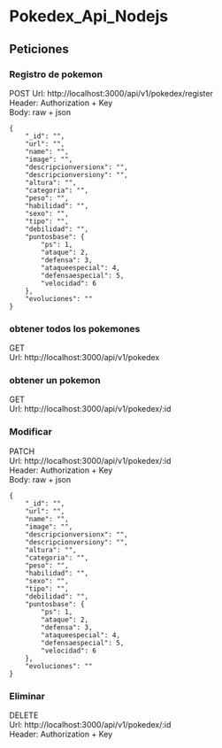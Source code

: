 # Pokedex_Api_Nodejs

## Peticiones 
### Registro de pokemon
POST
Url: http://localhost:3000/api/v1/pokedex/register <br>
Header: Authorization + Key <br>
Body: raw + json  <br>
```
{
    "_id": "",
    "url": "",
    "name": "",
    "image": "",
    "descripcionversionx": "",
    "descripcionversiony": "",
    "altura": "",
    "categoria": "",
    "peso": "",
    "habilidad": "",
    "sexo": "",
    "tipo": "",
    "debilidad": "",
    "puntosbase": {
        "ps": 1,
        "ataque": 2,
        "defensa": 3,
        "ataqueespecial": 4,
        "defensaespecial": 5,
        "velocidad": 6
    },
    "evoluciones": ""
}
```

### obtener todos los pokemones
GET <br>
Url: http://localhost:3000/api/v1/pokedex <br>

### obtener un pokemon
GET<br>
Url: http://localhost:3000/api/v1/pokedex/:id<br>

### Modificar
PATCH<br>
Url: http://localhost:3000/api/v1/pokedex/:id<br>
Header: Authorization + Key<br>
Body: raw + json <br>
```
{
    "_id": "",
    "url": "",
    "name": "",
    "image": "",
    "descripcionversionx": "",
    "descripcionversiony": "",
    "altura": "",
    "categoria": "",
    "peso": "",
    "habilidad": "",
    "sexo": "",
    "tipo": "",
    "debilidad": "",
    "puntosbase": {
        "ps": 1,
        "ataque": 2,
        "defensa": 3,
        "ataqueespecial": 4,
        "defensaespecial": 5,
        "velocidad": 6
    },
    "evoluciones": ""
}
```


### Eliminar
DELETE <br>
Url: http://localhost:3000/api/v1/pokedex/:id <br>
Header: Authorization + Key <br>